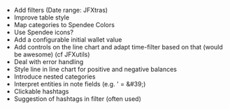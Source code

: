- Add filters   (Date range: JFXtras)
- Improve table style
- Map categories to Spendee Colors
- Use Spendee icons?
- Add a configurable initial wallet value
- Add controls on the line chart and adapt time-filter based on that (would be awesome)  (cf JFXutils)
- Deal with error handling
- Style line in line chart for positive and negative balances
- Introduce nested categories
- Interpret entities in note fields (e.g. '  = \&#39;)
- Clickable hashtags 
- Suggestion of hashtags in filter (often used)